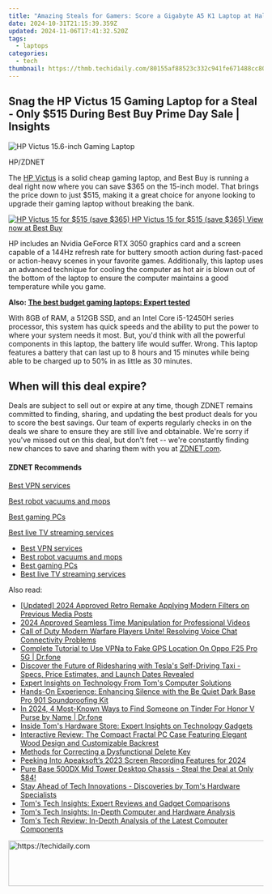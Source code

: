```yaml
---
title: "Amazing Steals for Gamers: Score a Gigabyte A5 K1 Laptop at Half Price During the Black Friday Bonanza"
date: 2024-10-31T21:15:39.359Z
updated: 2024-11-06T17:41:32.520Z
tags:
  - laptops
categories:
  - tech
thumbnail: https://thmb.techidaily.com/80155af88523c332c941fe671488cc80343c6425da9b3fc724c8ee058b2d4ab5.jpg
---
```


## Snag the HP Victus 15 Gaming Laptop for a Steal - Only $515 During Best Buy Prime Day Sale | Insights

![HP Victus 15.6-inch Gaming Laptop](https://www.zdnet.com/a/img/resize/ef908b1397d11fee9b7e33613347c20525be41f3/2024/10/09/0dab5962-0dd7-466f-9bfa-3f23921f6af1/hp-victus-laptop-3.jpg?auto=webp&width=1280)

HP/ZDNET

The [HP Victus](https://shop-links.co/link/?url=https%3A%2F%2Fwww.bestbuy.com%2Fsite%2Fhp-victus-15-6-full-hd-144hz-gaming-laptop-intel-core-i5-8gb-memory-nvidia-geforce-rtx-3050-512gb-ssd-performance-blue%2F6570600.p%3FskuId%3D6570600&publisher_slug=itechdaily19598&exclusive=1) is a solid cheap gaming laptop, and Best Buy is running a deal right now where you can save $365 on the 15-inch model. That brings the price down to just $515, making it a great choice for anyone looking to upgrade their gaming laptop without breaking the bank. 

[![HP Victus 15 for $515 (save $365)](https://www.zdnet.com/a/img/resize/e22b5a507113c6b8db54535ca800445afb72cbcb/2024/10/09/ab9dbfb7-282c-4f86-b669-063b38c9d1b2/hp-victus-laptop.jpg?auto=webp&fit=crop&height=172.5&width=294) HP Victus 15 for $515 (save $365) View now at Best Buy](https://shop-links.co/link/?url=https%3A%2F%2Fwww.bestbuy.com%2Fsite%2Fhp-victus-15-6-full-hd-144hz-gaming-laptop-intel-core-i5-8gb-memory-nvidia-geforce-rtx-3050-512gb-ssd-performance-blue%2F6570600.p%3FskuId%3D6570600&publisher_slug=itechdaily19598&exclusive=1)

HP includes an Nvidia GeForce RTX 3050 graphics card and a screen capable of a 144Hz refresh rate for buttery smooth action during fast-paced or action-heavy scenes in your favorite games. Additionally, this laptop uses an advanced technique for cooling the computer as hot air is blown out of the bottom of the laptop to ensure the computer maintains a good temperature while you game.

**Also: [The best budget gaming laptops: Expert tested](https://www.zdnet.com/article/best-budget-gaming-laptop/)** 

With 8GB of RAM, a 512GB SSD, and an Intel Core i5-12450H series processor, this system has quick speeds and the ability to put the power to where your system needs it most. But, you'd think with all the powerful components in this laptop, the battery life would suffer. Wrong. This laptop features a battery that can last up to 8 hours and 15 minutes while being able to be charged up to 50% in as little as 30 minutes.

## When will this deal expire?

Deals are subject to sell out or expire at any time, though ZDNET remains committed to finding, sharing, and updating the best product deals for you to score the best savings. Our team of experts regularly checks in on the deals we share to ensure they are still live and obtainable. We're sorry if you've missed out on this deal, but don't fret -- we're constantly finding new chances to save and sharing them with you at [ZDNET.com](https://www.zdnet.com/). 

#### **ZDNET** Recommends

[Best VPN services](https://www.zdnet.com/article/best-vpn/ "Best VPN services")

[Best robot vacuums and mops](https://www.zdnet.com/article/best-robot-vacuum-mop/ "Best robot vacuums and mops")

[Best gaming PCs](https://www.zdnet.com/article/best-gaming-pc/ "Best gaming PCs")

[Best live TV streaming services](https://www.zdnet.com/article/best-live-tv-streaming-service/ "Best live TV streaming services")

* [Best VPN services](https://www.zdnet.com/article/best-vpn/ "Best VPN services")
* [Best robot vacuums and mops](https://www.zdnet.com/article/best-robot-vacuum-mop/ "Best robot vacuums and mops")
* [Best gaming PCs](https://www.zdnet.com/article/best-gaming-pc/ "Best gaming PCs")
* [Best live TV streaming services](https://www.zdnet.com/article/best-live-tv-streaming-service/ "Best live TV streaming services")

<ins class="adsbygoogle"
     style="display:block"
     data-ad-format="autorelaxed"
     data-ad-client="ca-pub-7571918770474297"
     data-ad-slot="1223367746"></ins>

<ins class="adsbygoogle"
     style="display:block"
     data-ad-client="ca-pub-7571918770474297"
     data-ad-slot="8358498916"
     data-ad-format="auto"
     data-full-width-responsive="true"></ins>

<span class="atpl-alsoreadstyle">Also read:</span>
<div><ul>
<li><a href="https://instagram-videos.techidaily.com/updated-2024-approved-retro-remake-applying-modern-filters-on-previous-media-posts/"><u>[Updated] 2024 Approved Retro Remake Applying Modern Filters on Previous Media Posts</u></a></li>
<li><a href="https://extra-guidance.techidaily.com/2024-approved-seamless-time-manipulation-for-professional-videos/"><u>2024 Approved Seamless Time Manipulation for Professional Videos</u></a></li>
<li><a href="https://sound-issues.techidaily.com/call-of-duty-modern-warfare-players-unite-resolving-voice-chat-connectivity-problems/"><u>Call of Duty Modern Warfare Players Unite! Resolving Voice Chat Connectivity Problems</u></a></li>
<li><a href="https://fake-location.techidaily.com/complete-tutorial-to-use-vpna-to-fake-gps-location-on-oppo-f25-pro-5g-drfone-by-drfone-virtual-android/"><u>Complete Tutorial to Use VPNa to Fake GPS Location On Oppo F25 Pro 5G | Dr.fone</u></a></li>
<li><a href="https://tech-renaissance.techidaily.com/discover-the-future-of-ridesharing-with-teslas-self-driving-taxi-specs-price-estimates-and-launch-dates-revealed/"><u>Discover the Future of Ridesharing with Tesla's Self-Driving Taxi - Specs, Price Estimates, and Launch Dates Revealed</u></a></li>
<li><a href="https://hardware-reviews.techidaily.com/expert-insights-on-technology-from-toms-computer-solutions/"><u>Expert Insights on Technology From Tom's Computer Solutions</u></a></li>
<li><a href="https://hardware-reviews.techidaily.com/hands-on-experience-enhancing-silence-with-the-be-quiet-dark-base-pro-901-soundproofing-kit/"><u>Hands-On Experience: Enhancing Silence with the Be Quiet Dark Base Pro 901 Soundproofing Kit</u></a></li>
<li><a href="https://location-social.techidaily.com/in-2024-4-most-known-ways-to-find-someone-on-tinder-for-honor-v-purse-by-name-drfone-by-drfone-virtual-android/"><u>In 2024, 4 Most-Known Ways to Find Someone on Tinder For Honor V Purse by Name | Dr.fone</u></a></li>
<li><a href="https://hardware-reviews.techidaily.com/inside-toms-hardware-store-expert-insights-on-technology-gadgets/"><u>Inside Tom's Hardware Store: Expert Insights on Technology Gadgets</u></a></li>
<li><a href="https://hardware-reviews.techidaily.com/interactive-review-the-compact-fractal-pc-case-featuring-elegant-wood-design-and-customizable-backrest/"><u>Interactive Review: The Compact Fractal PC Case Featuring Elegant Wood Design and Customizable Backrest</u></a></li>
<li><a href="https://windows11.techidaily.com/methods-for-correcting-a-dysfunctional-delete-key/"><u>Methods for Correcting a Dysfunctional Delete Key</u></a></li>
<li><a href="https://screen-sharing-recording.techidaily.com/peeking-into-apeaksofts-2023-screen-recording-features-for-2024/"><u>Peeking Into Apeaksoft’s 2023 Screen Recording Features for 2024</u></a></li>
<li><a href="https://hardware-reviews.techidaily.com/pure-base-500dx-mid-tower-desktop-chassis-steal-the-deal-at-only-84/"><u>Pure Base 500DX Mid Tower Desktop Chassis - Steal the Deal at Only $84!</u></a></li>
<li><a href="https://hardware-help.techidaily.com/stay-ahead-of-tech-innovations-discoveries-by-toms-hardware-specialists/"><u>Stay Ahead of Tech Innovations - Discoveries by Tom's Hardware Specialists</u></a></li>
<li><a href="https://hardware-reviews.techidaily.com/toms-tech-insights-expert-reviews-and-gadget-comparisons/"><u>Tom's Tech Insights: Expert Reviews and Gadget Comparisons</u></a></li>
<li><a href="https://hardware-reviews.techidaily.com/toms-tech-insights-in-depth-computer-and-hardware-analysis/"><u>Tom's Tech Insights: In-Depth Computer and Hardware Analysis</u></a></li>
<li><a href="https://hardware-reviews.techidaily.com/toms-tech-review-in-depth-analysis-of-the-latest-computer-components/"><u>Tom's Tech Review: In-Depth Analysis of the Latest Computer Components</u></a></li>
</ul></div>

<!-- affiliate ads begin -->
<a href="https://appsumo.8odi.net/c/5597632/2075462/7443" target="_top" id="2075462">
  <img src="//a.impactradius-go.com/display-ad/7443-2075462" border="0" alt="https://techidaily.com" width="728" height="90"/>
</a>
<img height="0" width="0" src="https://appsumo.8odi.net/i/5597632/2075462/7443" style="position:absolute;visibility:hidden;" border="0" />
<!-- affiliate ads end -->

